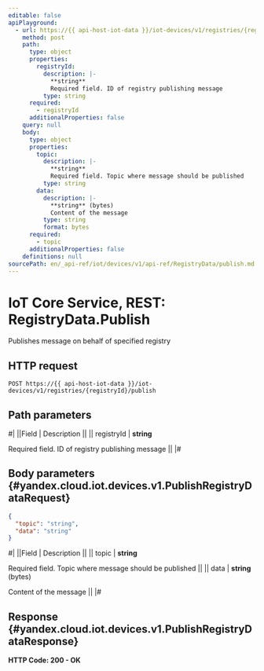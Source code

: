 ```yaml
---
editable: false
apiPlayground:
  - url: https://{{ api-host-iot-data }}/iot-devices/v1/registries/{registryId}/publish
    method: post
    path:
      type: object
      properties:
        registryId:
          description: |-
            **string**
            Required field. ID of registry publishing message
          type: string
      required:
        - registryId
      additionalProperties: false
    query: null
    body:
      type: object
      properties:
        topic:
          description: |-
            **string**
            Required field. Topic where message should be published
          type: string
        data:
          description: |-
            **string** (bytes)
            Content of the message
          type: string
          format: bytes
      required:
        - topic
      additionalProperties: false
    definitions: null
sourcePath: en/_api-ref/iot/devices/v1/api-ref/RegistryData/publish.md
---
```


# IoT Core Service, REST: RegistryData.Publish

Publishes message on behalf of specified registry

## HTTP request

```
POST https://{{ api-host-iot-data }}/iot-devices/v1/registries/{registryId}/publish
```

## Path parameters

#|
||Field | Description ||
|| registryId | **string**

Required field. ID of registry publishing message ||
|#

## Body parameters {#yandex.cloud.iot.devices.v1.PublishRegistryDataRequest}

```json
{
  "topic": "string",
  "data": "string"
}
```

#|
||Field | Description ||
|| topic | **string**

Required field. Topic where message should be published ||
|| data | **string** (bytes)

Content of the message ||
|#

## Response {#yandex.cloud.iot.devices.v1.PublishRegistryDataResponse}

**HTTP Code: 200 - OK**